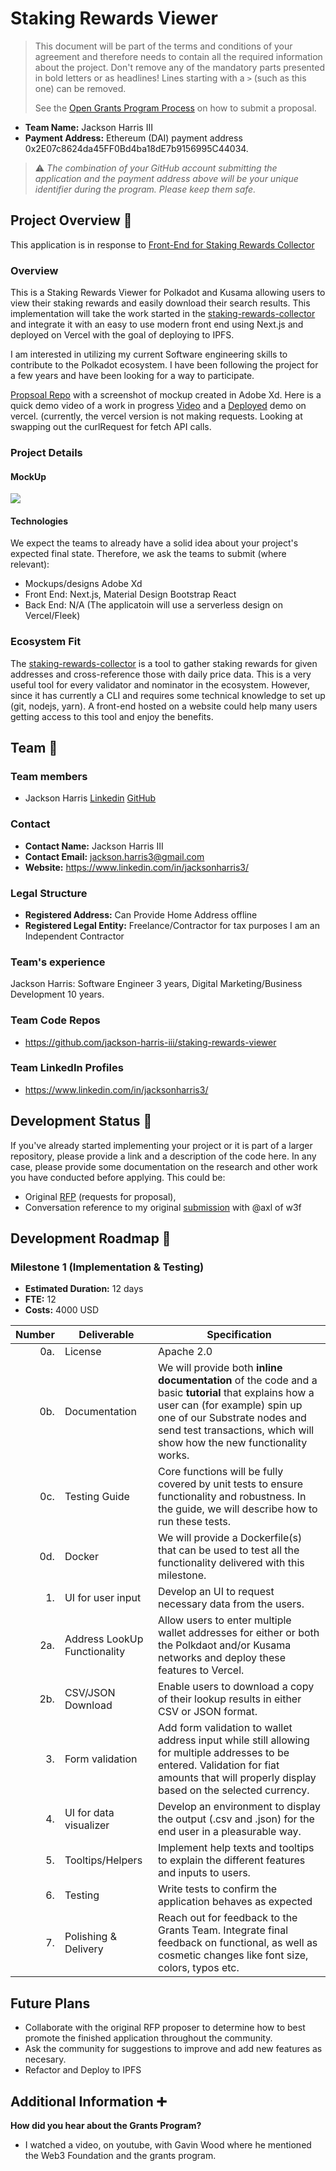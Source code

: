 # Staking Rewards Viewer

> This document will be part of the terms and conditions of your agreement and therefore needs to contain all the required information about the project. Don't remove any of the mandatory parts presented in bold letters or as headlines! Lines starting with a `>` (such as this one) can be removed.
>
> See the [Open Grants Program Process](https://github.com/w3f/Open-Grants-Program/#pencil-process) on how to submit a proposal.

* **Team Name:** Jackson Harris III
* **Payment Address:** Ethereum (DAI) payment address 0x2E07c8624da45FF0Bd4ba18dE7b9156995C44034.

> ⚠️ *The combination of your GitHub account submitting the application and the payment address above will be your unique identifier during the program. Please keep them safe.*

## Project Overview :page_facing_up:

This application is in response to [Front-End for Staking Rewards Collector](https://github.com/w3f/General-Grants-Program/blob/master/rfps/staking-rewards-collector-front-end.md)

### Overview

This is a Staking Rewards Viewer for Polkadot and Kusama allowing users to view their staking rewards and easily download their search results.
This implementation will take the work started in the [staking-rewards-collector](https://github.com/w3f/staking-rewards-collector) and integrate it with an easy to use modern front end using Next.js and deployed on Vercel with the goal of deploying to IPFS.

I am interested in utilizing my current Software engineering skills to contribute to the Polkadot ecosystem. I have been following the project for a few years and have been looking for a way to participate.

[Propsoal Repo](https://github.com/jackson-harris-iii/staking-rewards-viewer) with a screenshot of mockup created in Adobe Xd. Here is a quick demo video of a work in progress [Video](https://www.loom.com/share/435c92cb3abe4984b18716642d01f631) and a [Deployed](https://staking-rewards-viewer.vercel.app/) demo on vercel. (currently, the vercel version is not making requests. Looking at swapping out the curlRequest for fetch API calls.

### Project Details

#### MockUp

![](https://github.com/jackson-harris-iii/staking-rewards-viewer/blob/main/mockup.png)

#### Technologies

We expect the teams to already have a solid idea about your project's expected final state. Therefore, we ask the teams to submit (where relevant):

* Mockups/designs Adobe Xd
* Front End: Next.js, Material Design Bootstrap React
* Back End: N/A (The applicatoin will use a serverless design on Vercel/Fleek)

### Ecosystem Fit

The [staking-rewards-collector](https://github.com/w3f/staking-rewards-collector) is a tool to gather staking rewards for given addresses and cross-reference those with daily price data. This is a very useful tool for every validator and nominator in the ecosystem. However, since it has currently a CLI and requires some technical knowledge to set up (git, nodejs, yarn). A front-end hosted on a website could help many users getting access to this tool and enjoy the benefits.

## Team :busts_in_silhouette:

### Team members

* Jackson Harris [Linkedin](https://www.linkedin.com/in/jacksonharris3/) [GitHub](https://github.com/jackson-harris-iii)

### Contact

* **Contact Name:** Jackson Harris III
* **Contact Email:** jackson.harris3@gmail.com
* **Website:** https://www.linkedin.com/in/jacksonharris3/

### Legal Structure

* **Registered Address:** Can Provide Home Address offline
* **Registered Legal Entity:** Freelance/Contractor for tax purposes I am an Independent Contractor

### Team's experience

Jackson Harris: Software Engineer 3 years, Digital Marketing/Business Development 10 years.

### Team Code Repos

* https://github.com/jackson-harris-iii/staking-rewards-viewer

### Team LinkedIn Profiles

* https://www.linkedin.com/in/jacksonharris3/

## Development Status :open_book:

If you've already started implementing your project or it is part of a larger repository, please provide a link and a description of the code here. In any case, please provide some documentation on the research and other work you have conducted before applying. This could be:

* Original [RFP](https://github.com/w3f/General-Grants-Program/blob/master/rfps/staking-rewards-collector-front-end.md) (requests for proposal),
* Conversation reference to my original [submission](https://github.com/w3f/General-Grants-Program/pull/439) with @axl of w3f

## Development Roadmap :nut_and_bolt:

### Milestone 1 (Implementation & Testing)

* **Estimated Duration:** 12 days
* **FTE:**  12
* **Costs:** 4000 USD

| Number | Deliverable | Specification |
| -----: | ----------- | ------------- |
| 0a. | License | Apache 2.0 |
| 0b. | Documentation | We will provide both **inline documentation** of the code and a basic **tutorial** that explains how a user can (for example) spin up one of our Substrate nodes and send test transactions, which will show how the new functionality works. |
| 0c. | Testing Guide | Core functions will be fully covered by unit tests to ensure functionality and robustness. In the guide, we will describe how to run these tests. |
| 0d. | Docker | We will provide a Dockerfile(s) that can be used to test all the functionality delivered with this milestone. |
| 1. | UI for user input | Develop an UI to request necessary data from the users. |
| 2a. | Address LookUp Functionality | Allow users to enter multiple wallet addresses for either or both the Polkdaot and/or Kusama networks and deploy these features to Vercel. |
| 2b. | CSV/JSON Download | Enable users to download a copy of their lookup results in either CSV or JSON format. |
| 3. | Form validation | Add form validation to wallet address input while still allowing for multiple addresses to be entered. Validation for fiat amounts that will properly display based on the selected currency. |
| 4.  | UI for data visualizer  | Develop an environment to display the output (.csv and .json) for the end user in a pleasurable way. |
| 5. | Tooltips/Helpers | Implement help texts and tooltips to explain the different features and inputs to users. |
| 6. | Testing | Write tests to confirm the application behaves as expected |
| 7. | Polishing & Delivery | Reach out for feedback to the Grants Team. Integrate final feedback on functional, as well as cosmetic changes like font size, colors, typos etc. |

## Future Plans

* Collaborate with the original RFP proposer to determine how to best promote the finished application throughout the community.
* Ask the community for suggestions to improve and add new features as necesary.
* Refactor and Deploy to IPFS

## Additional Information :heavy_plus_sign:

**How did you hear about the Grants Program?**

* I watched a video, on youtube, with Gavin Wood where he mentioned the Web3 Foundation and the grants program.
